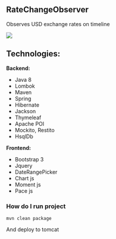 RateChangeObserver
------------
Observes USD exchange rates on timeline

[<img src="http://i.imgur.com/IquXRiR.png">](#)


Technologies:
---
**Backend:**
- Java 8
- Lombok
- Maven
- Spring 
- Hibernate
- Jackson
- Thymeleaf
- Apache POI
- Mockito, Restito
- HsqlDb

**Frontend:**
- Bootstrap 3
- Jquery
- DateRangePicker
- Chart js
- Moment js
- Pace js

### How do I run project ###
    mvn clean package
    
And deploy to tomcat
